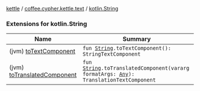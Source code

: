 [kettle](../../index.md) / [coffee.cypher.kettle.text](../index.md) / [kotlin.String](./index.md)

### Extensions for kotlin.String

| Name | Summary |
|---|---|
| (jvm) [toTextComponent](to-text-component.md) | `fun `[`String`](https://kotlinlang.org/api/latest/jvm/stdlib/kotlin/-string/index.html)`.toTextComponent(): StringTextComponent` |
| (jvm) [toTranslatedComponent](to-translated-component.md) | `fun `[`String`](https://kotlinlang.org/api/latest/jvm/stdlib/kotlin/-string/index.html)`.toTranslatedComponent(vararg formatArgs: `[`Any`](https://kotlinlang.org/api/latest/jvm/stdlib/kotlin/-any/index.html)`): TranslationTextComponent` |
